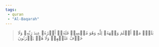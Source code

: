 ```yaml
---
tags: 
 - quran 
 - "Al-Baqarah"
---
```


> بَلَىٰۚ مَنۡ أَسۡلَمَ وَجۡهَهُۥ لِلَّهِ وَهُوَ مُحۡسِنٞ فَلَهُۥٓ أَجۡرُهُۥ عِندَ رَبِّهِۦ وَلَا خَوۡفٌ عَلَيۡهِمۡ وَلَا هُمۡ يَحۡزَنُونَ
